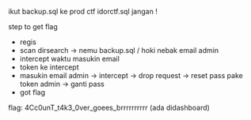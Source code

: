 ikut backup.sql ke prod ctf
idorctf.sql jangan !


step to get flag
- regis
- scan dirsearch -> nemu backup.sql / hoki nebak email admin
- intercept waktu masukin email
- token ke intercept
- masukin email admin -> intercept -> drop request -> reset pass pake token admin -> ganti pass
- got flag

flag: 4Cc0unT_t4k3_0ver_goees_brrrrrrrrrr (ada didashboard)